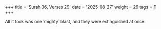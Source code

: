 +++
title = 'Surah 36, Verses 29'
date = '2025-08-27'
weight = 29
tags = []
+++

All it took was one ˹mighty˺ blast, and they were extinguished at once.
